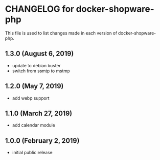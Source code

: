 # CHANGELOG for docker-shopware-php

This file is used to list changes made in each version of docker-shopware-php.

## 1.3.0 (August 6, 2019)

* update to debian buster
* switch from ssmtp to mstmp

## 1.2.0 (May 7, 2019)

* add webp support

## 1.1.0 (March 27, 2019)

* add calendar module

## 1.0.0 (February 2, 2019)

* initial public release